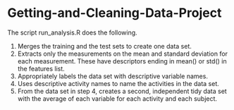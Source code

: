 Getting-and-Cleaning-Data-Project
=================================

The script run_analysis.R does the following. 

1. 	Merges the training and the test sets to create one data set.
2. 	Extracts only the measurements on the mean and standard deviation for each measurement. 
	These have descriptors ending in mean() or std() in the features list.
3.	Appropriately labels the data set with descriptive variable names.
4. 	Uses descriptive activity names to name the activities in the data set.
5.	From the data set in step 4, creates a second, independent tidy data set with the average of each variable for each activity and each subject.
